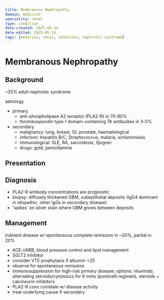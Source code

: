 ```yaml
---
title: Membranous Nephropathy
domain: medicine
speciality: renal
type: condition
date-created: 2025-05-24
date-edited: 2025-05-24
tags: [medicine, renal, condition, nephrotic syndrome]
---
```


# Membranous Nephropathy

## Background
~25% adult nephrotic syndrome

aetiology
- primary
    - anti-phospholipase A2 receptor (PLA2-R) in 70-80%
    - thrombospondin type 1 domain-containing 7A antibodies in 3-5%
- secondary
    - malignancy: lung, breast, GI, prostate, haematological
    - infection: hepatitis B/C, Streptococcus, malaria, schistomiasis
    - immunological: SLE, RA, sarcoidosis, Sjogren
    - drugs: gold, penicillamine


## Presentation

## Diagnosis
- PLA2-R antibody concentrations are prognostic
- biopsy: diffusely thickened GBM, subepithelial deposits (IgG4 dominant in idiopathic, other IgGs in secondary disease)
- 'spikes' on silver stain where GBM grows between deposits

## Management
indolent disease w/ spontaneous complete remission in ~20%, partial in 20%

- ACE-i/ARB, blood pressure control and lipid management
- SGLT2 inhibitor
- consider VTE prophylaxis if albumin <25
- observe for spontaneous remission
- immunosuppression for high-risk primary disease; options: rituximab, alternating steroids/cytotoxics for 6 mnts (ponticelli regimen), steroids + calcineurin inhibitors
- PLA2-R conc correlate w/ disease activity
- treat underlying cause if secondary
